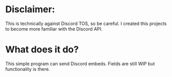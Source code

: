 # Disclaimer:

This is technically against Discord TOS, so be careful. I created this projects to become more familiar with the Discord API.

# What does it do?

This simple program can send Discord embeds. Fields are still WIP but functionality is there.
